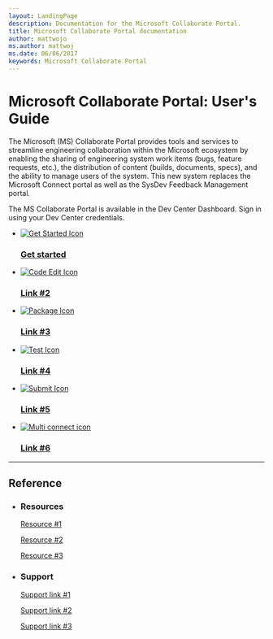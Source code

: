 ```yaml
---
layout: LandingPage
description: Documentation for the Microsoft Collaborate Portal.
title: Microsoft Collaborate Portal documentation 
author: mattwojo
ms.author: mattwoj
ms.date: 06/06/2017
keywords: Microsoft Collaborate Portal
---
```


# Microsoft Collaborate Portal: User's Guide 

The Microsoft (MS) Collaborate Portal provides tools and services to streamline engineering collaboration within the Microsoft ecosystem by enabling the sharing of engineering system work items (bugs, feature requests, etc.), the distribution of content (builds, documents, specs), and the ability to manage users of the system. This new system replaces the Microsoft Connect portal as well as the SysDev Feedback Management portal.

The MS Collaborate Portal is available in the Dev Center Dashboard. Sign in using your Dev Center credentials.  
 

<ul class="panelContent cardsFTitle">
    <li>
        <a href="./get-started.md">
        <div class="cardSize">
            <div class="cardPadding">
                <div class="card">
                    <div class="cardImageOuter">
                        <div class="cardImage">
                            <img src="/media/common/i_get-started.svg" alt="Get Started Icon" />
                        </div>
                    </div>
                    <div class="cardText">
                        <h3>Get started</h3>
                    </div>
                </div>
            </div>
        </div>
        </a>
    </li>
    <li>
        <a href="./..">
        <div class="cardSize">
            <div class="cardPadding">
                <div class="card">
                    <div class="cardImageOuter">
                        <div class="cardImage">
                            <img src="/media/common/i_code-edit.svg" alt="Code Edit Icon" />
                        </div>
                    </div>
                    <div class="cardText">
                        <h3>Link #2</h3>
                    </div>
                </div>
            </div>
        </div>
        </a>
    </li>
    <li>
        <a href="./..">
        <div class="cardSize">
            <div class="cardPadding">
                <div class="card">
                    <div class="cardImageOuter">
                        <div class="cardImage">
                            <img src="/media/common/i_test.svg" alt="Package Icon" />
                        </div>
                    </div>
                    <div class="cardText">
                        <h3>Link #3</h3>
                    </div>
                </div>
            </div>
        </div>
        </a>
    </li>
    <li>
        <a href="./..">
        <div class="cardSize">
            <div class="cardPadding">
                <div class="card">
                    <div class="cardImageOuter">
                        <div class="cardImage">
                            <img src="/media/common/i_test.svg" alt="Test Icon" />
                        </div>
                    </div>
                    <div class="cardText">
                        <h3>Link #4</h3>
                    </div>
                </div>
            </div>
        </div>
        </a>
    </li>
    <li>
        <a href="./..">
        <div class="cardSize">
            <div class="cardPadding">
                <div class="card">
                    <div class="cardImageOuter">
                        <div class="cardImage">
                            <img src="/media/common/i_deploy.svg" alt="Submit Icon" />
                        </div>
                    </div>
                    <div class="cardText">
                        <h3>Link #5</h3>
                    </div>
                </div>
            </div>
        </div>
        </a>
    </li>
    <li>
        <a href="//developer.microsoft.com/windows">
        <div class="cardSize">
            <div class="cardPadding">
                <div class="card">
                    <div class="cardImageOuter">
                        <div class="cardImage">
                            <img src="/media/common/i_multi-connect.svg" alt="Multi connect icon" />
                        </div>
                    </div>
                    <div class="cardText">
                        <h3>Link #6</h3>
                    </div>
                </div>
            </div>
        </div>
        </a>
    </li>
  </ul>

---

<h2>Reference</h2>

<ul class="panelContent cardsW">
    <li>
        <div class="cardSize">
            <div class="cardPadding">
                <div class="card">
                    <div class="cardText">
                        <h3>Resources</h3>
                        <p><a href="//developer.microsoft.com/windows">Resource #1</a></p>
                        <p><a href="//developer.microsoft.com/windows">Resource #2</a></p>
                        <p><a href="//developer.microsoft.com/windows">Resource #3</a></p>
                        </div>
                    </div>
                </div>
            </div>
    </li>
    <li>
        <div class="cardSize">
            <div class="cardPadding">
                <div class="card">
                    <div class="cardText">
                        <h3>Support</h3>
                        <p><a href="//developer.microsoft.com/windows">Support link #1</a></p>
                        <p><a href="//developer.microsoft.com/windows">Support link #2</a></p>
                        <p><a href="//developer.microsoft.com/windows">Support link #3</a></p>
                    </div>
                </div>
            </div>
        </div>
    </li>
</ul>
